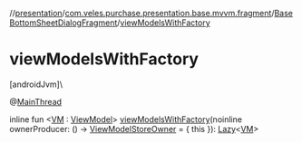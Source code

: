 //[presentation](../../../index.md)/[com.veles.purchase.presentation.base.mvvm.fragment](../index.md)/[BaseBottomSheetDialogFragment](index.md)/[viewModelsWithFactory](view-models-with-factory.md)

# viewModelsWithFactory

[androidJvm]\

@[MainThread](https://developer.android.com/reference/kotlin/androidx/annotation/MainThread.html)

inline fun &lt;[VM](view-models-with-factory.md) : [ViewModel](https://developer.android.com/reference/kotlin/androidx/lifecycle/ViewModel.html)&gt; [viewModelsWithFactory](view-models-with-factory.md)(noinline ownerProducer: () -&gt; [ViewModelStoreOwner](https://developer.android.com/reference/kotlin/androidx/lifecycle/ViewModelStoreOwner.html) = { this }): [Lazy](https://kotlinlang.org/api/latest/jvm/stdlib/kotlin/-lazy/index.html)&lt;[VM](view-models-with-factory.md)&gt;
